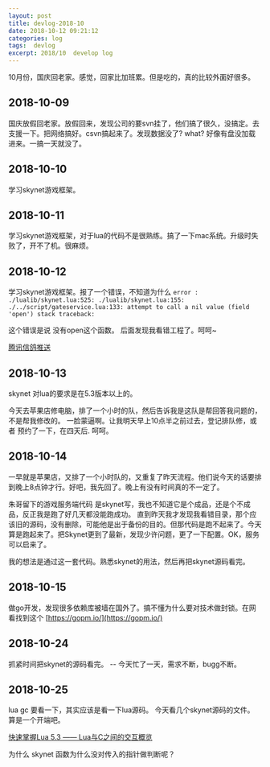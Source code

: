 ```yaml
---
layout: post
title: devlog-2018-10
date: 2018-10-12 09:21:12
categories: log
tags:  devlog
excerpt: 2018/10  develop log
---
```


10月份，国庆回老家。感觉，回家比加班累。但是吃的，真的比较外面好很多。


2018-10-09
------

国庆放假回老家。放假回来，发现公司的要svn挂了，他们搞了很久，没搞定。去支援一下。把网络搞好。csvn搞起来了。发现数据没了? what? 好像有盘没加载进来。一搞一天就没了。

2018-10-10
------

学习skynet游戏框架。

2018-10-11
------

学习skynet游戏框架，对于lua的代码不是很熟练。搞了一下mac系统。升级时失败了，开不了机。很麻烦。

2018-10-12
------

学习skynet游戏框架。报了一个错误，不知道为什么 `error : ./lualib/skynet.lua:525: ./lualib/skynet.lua:155: ./../script/gateservice.lua:133: attempt to call a nil value (field 'open')
stack traceback:` 

这个错误是说 没有open这个函数。 后面发现我看错工程了。呵呵~
  
[腾讯信鸽推送](http://xg.qq.com/docs/)


2018-10-13
------

skynet 对lua的要求是在5.3版本以上的。

今天去苹果店修电脑，排了一个小时的队，然后告诉我是这队是帮回答我问题的，不是帮我修改的。 一脸蒙逼啊。让我明天早上10点半之前过去，登记排队修，或者 预约了一下，在四天后. 呵呵。

2018-10-14
------

一早就是苹果店，又排了一个小时队的，又重复了昨天流程。他们说今天的话要排到晚上8点钟才行。好吧，我先回了。晚上有没有时间真的不一定了。

朱哥留下的游戏服务端代码 是skynet写，我也不知道它是个成品，还是个不成品，反正我是跑了好几天都没能跑成功。 直到昨天我才发现我看错目录，那个应该旧的源码，没有删除，可能他是出于备份的目的。但那代码是跑不起来了。今天算是跑起来了。把Skynet更到了最新，发现少许问题，更了一下配置。OK，服务可以启来了。 

我的想法是通过这一套代码。熟悉skynet的用法，然后再把skynet源码看完。


2018-10-15
------

做go开发，发现很多依赖库被墙在国外了。搞不懂为什么要对技术做封锁。在网看找到这个 [https://gopm.io/](https://gopm.io/)

2018-10-24
------

抓紧时间把skynet的源码看完。 -- 今天忙了一天，需求不断，bugg不断。

2018-10-25
------
lua gc 要看一下，其实应该是看一下lua源码。 今天看几个skynet源码的文件。 算是一个开端吧。

[快速掌握Lua 5.3 —— Lua与C之间的交互概览](https://blog.csdn.net/vermilliontear/article/details/50895658)

为什么 skynet 函数为什么没对传入的指针做判断呢？